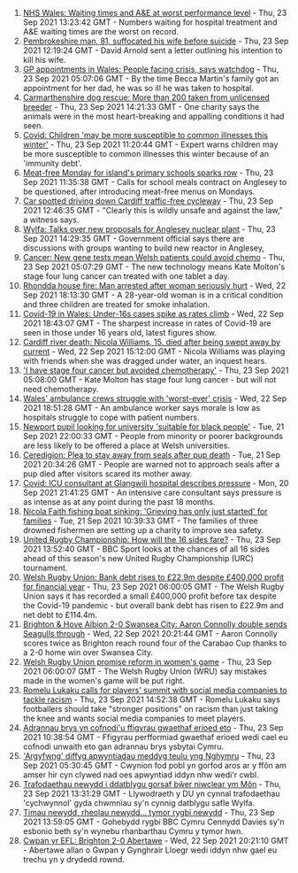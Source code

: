 1. [NHS Wales: Waiting times and A&E at worst performance level](https://www.bbc.co.uk/news/uk-wales-58655088?at_medium=RSS&at_campaign=KARANGA) - Thu, 23 Sep 2021 13:23:42 GMT - Numbers waiting for hospital treatment and A&E waiting times are the worst on record.
2. [Pembrokeshire man, 81, suffocated his wife before suicide](https://www.bbc.co.uk/news/uk-wales-58658318?at_medium=RSS&at_campaign=KARANGA) - Thu, 23 Sep 2021 12:19:24 GMT - David Arnold sent a letter outlining his intention to kill his wife.
3. [GP appointments in Wales: People facing crisis, says watchdog](https://www.bbc.co.uk/news/uk-wales-58654519?at_medium=RSS&at_campaign=KARANGA) - Thu, 23 Sep 2021 05:07:06 GMT - By the time Becca Martin's family got an appointment for her dad, he was so ill he was taken to hospital.
4. [Carmarthenshire dog rescue: More than 200 taken from unlicensed breeder](https://www.bbc.co.uk/news/uk-wales-58661602?at_medium=RSS&at_campaign=KARANGA) - Thu, 23 Sep 2021 14:21:33 GMT - One charity says the animals were in the most heart-breaking and appalling conditions it had seen.
5. [Covid: Children 'may be more susceptible to common illnesses this winter'](https://www.bbc.co.uk/news/uk-wales-politics-58665441?at_medium=RSS&at_campaign=KARANGA) - Thu, 23 Sep 2021 11:20:44 GMT - Expert warns children may be more susceptible to common illnesses this winter because of an 'immunity debt'.
6. [Meat-free Monday for island's primary schools sparks row](https://www.bbc.co.uk/news/uk-wales-58664747?at_medium=RSS&at_campaign=KARANGA) - Thu, 23 Sep 2021 11:35:38 GMT - Calls for school meals contract on Anglesey to be questioned, after introducing meat-free menus on Mondays.
7. [Car spotted driving down Cardiff traffic-free cycleway](https://www.bbc.co.uk/news/uk-wales-58662042?at_medium=RSS&at_campaign=KARANGA) - Thu, 23 Sep 2021 12:46:35 GMT - "Clearly this is wildly unsafe and against the law," a witness says.
8. [Wylfa: Talks over new proposals for Anglesey nuclear plant](https://www.bbc.co.uk/news/uk-wales-politics-58668704?at_medium=RSS&at_campaign=KARANGA) - Thu, 23 Sep 2021 14:29:35 GMT - Government official says there are discussions with groups wanting to build new reactor in Anglesey,
9. [Cancer: New gene tests mean Welsh patients could avoid chemo](https://www.bbc.co.uk/news/uk-wales-58654240?at_medium=RSS&at_campaign=KARANGA) - Thu, 23 Sep 2021 05:07:29 GMT - The new technology means Kate Molton's stage four lung cancer can treated with one tablet a day.
10. [Rhondda house fire: Man arrested after woman seriously hurt](https://www.bbc.co.uk/news/uk-wales-58658745?at_medium=RSS&at_campaign=KARANGA) - Wed, 22 Sep 2021 18:13:30 GMT - A 28-year-old woman is in a critical condition and three children are treated for smoke inhalation.
11. [Covid-19 in Wales: Under-16s cases spike as rates climb](https://www.bbc.co.uk/news/uk-wales-58651812?at_medium=RSS&at_campaign=KARANGA) - Wed, 22 Sep 2021 18:43:07 GMT - The sharpest increase in rates of Covid-19 are seen in those under 16 years old, latest figures show.
12. [Cardiff river death: Nicola Williams, 15, died after being swept away by current](https://www.bbc.co.uk/news/uk-wales-58642950?at_medium=RSS&at_campaign=KARANGA) - Wed, 22 Sep 2021 15:12:00 GMT - Nicola Williams was playing with friends when she was dragged under water, an inquest hears.
13. ['I have stage four cancer but avoided chemotherapy'](https://www.bbc.co.uk/news/uk-wales-58659398?at_medium=RSS&at_campaign=KARANGA) - Thu, 23 Sep 2021 05:08:00 GMT - Kate Molton has stage four lung cancer - but will not need chemotherapy.
14. [Wales' ambulance crews struggle with 'worst-ever' crisis](https://www.bbc.co.uk/news/uk-wales-58659396?at_medium=RSS&at_campaign=KARANGA) - Wed, 22 Sep 2021 18:51:28 GMT - An ambulance worker says morale is low as hospitals struggle to cope with patient numbers.
15. [Newport pupil looking for university 'suitable for black people'](https://www.bbc.co.uk/news/uk-wales-58642946?at_medium=RSS&at_campaign=KARANGA) - Tue, 21 Sep 2021 22:00:33 GMT - People from minority or poorer backgrounds are less likely to be offered a place at Welsh universities.
16. [Ceredigion: Plea to stay away from seals after pup death](https://www.bbc.co.uk/news/uk-wales-58641790?at_medium=RSS&at_campaign=KARANGA) - Tue, 21 Sep 2021 20:34:26 GMT - People are warned not to approach seals after a pup died after visitors scared its mother away.
17. [Covid: ICU consultant at Glangwili hospital describes pressure](https://www.bbc.co.uk/news/uk-wales-58629578?at_medium=RSS&at_campaign=KARANGA) - Mon, 20 Sep 2021 21:41:25 GMT - An intensive care consultant says pressure is as intense as at any point during the past 18 months.
18. [Nicola Faith fishing boat sinking: 'Grieving has only just started' for families](https://www.bbc.co.uk/news/uk-wales-58638541?at_medium=RSS&at_campaign=KARANGA) - Tue, 21 Sep 2021 10:39:33 GMT - The families of three drowned fishermen are setting up a charity to improve sea safety.
19. [United Rugby Championship: How will the 16 sides fare?](https://www.bbc.co.uk/sport/rugby-union/58582288?at_medium=RSS&at_campaign=KARANGA) - Thu, 23 Sep 2021 13:52:40 GMT - BBC Sport looks at the chances of all 16 sides ahead of this season's new United Rugby Championship (URC) tournament.
20. [Welsh Rugby Union: Bank debt rises to £22.9m despite £400,000 profit for financial year](https://www.bbc.co.uk/sport/rugby-union/58658672?at_medium=RSS&at_campaign=KARANGA) - Thu, 23 Sep 2021 06:00:05 GMT - The Welsh Rugby Union says it has recorded a small £400,000 profit before tax despite the Covid-19 pandemic - but overall bank debt has risen to £22.9m and net debt to £114.4m.
21. [Brighton & Hove Albion 2-0 Swansea City: Aaron Connolly double sends Seagulls through](https://www.bbc.co.uk/sport/football/58566907?at_medium=RSS&at_campaign=KARANGA) - Wed, 22 Sep 2021 20:21:44 GMT - Aaron Connolly scores twice as Brighton reach round four of the Carabao Cup thanks to a 2-0 home win over Swansea City.
22. [Welsh Rugby Union promise reform in women's game](https://www.bbc.co.uk/sport/rugby-union/58660922?at_medium=RSS&at_campaign=KARANGA) - Thu, 23 Sep 2021 06:00:07 GMT - The Welsh Rugby Union (WRU) say mistakes made in the women's game will be put right.
23. [Romelu Lukaku calls for players' summit with social media companies to tackle racism](https://www.bbc.co.uk/sport/football/58661226?at_medium=RSS&at_campaign=KARANGA) - Thu, 23 Sep 2021 14:52:38 GMT - Romelu Lukaku says footballers should take "stronger positions" on racism than just taking the knee and wants social media companies to meet players.
24. [Adrannau brys yn cofnodi'u ffigyrau gwaethaf erioed eto](https://www.bbc.co.uk/newyddion/58663444?at_medium=RSS&at_campaign=KARANGA) - Thu, 23 Sep 2021 10:38:54 GMT - Ffigyrau perfformiad gwaethaf erioed wedi cael eu cofnodi unwaith eto gan adrannau brys ysbytai Cymru.
25. ['Argyfwng' diffyg apwyntiadau meddyg teulu yng Nghymru](https://www.bbc.co.uk/newyddion/58658001?at_medium=RSS&at_campaign=KARANGA) - Thu, 23 Sep 2021 05:30:45 GMT - Cwynion fod pobl yn gorfod aros ar y ffôn am amser hir cyn clywed nad oes apwyntiad iddyn nhw wedi'r cwbl.
26. [Trafodaethau newydd i ddatblygu gorsaf bŵer niwclear ym Môn](https://www.bbc.co.uk/newyddion/58668736?at_medium=RSS&at_campaign=KARANGA) - Thu, 23 Sep 2021 13:31:29 GMT - Llywodraeth y DU yn cynnal trafodaethau 'cychwynnol' gyda chwmnïau sy'n cynnig datblygu safle Wylfa.
27. [Timau newydd, rheolau newydd... tymor rygbi newydd](https://www.bbc.co.uk/newyddion/58665141?at_medium=RSS&at_campaign=KARANGA) - Thu, 23 Sep 2021 13:59:05 GMT - Gohebydd rygbi BBC Cymru Cennydd Davies sy'n esbonio beth sy'n wynebu rhanbarthau Cymru y tymor hwn.
28. [Cwpan yr EFL: Brighton 2-0 Abertawe](https://www.bbc.co.uk/newyddion/58658000?at_medium=RSS&at_campaign=KARANGA) - Wed, 22 Sep 2021 20:21:10 GMT - Abertawe allan o Gwpan y Gynghrair Lloegr wedi iddyn nhw gael eu trechu yn y drydedd rownd.
